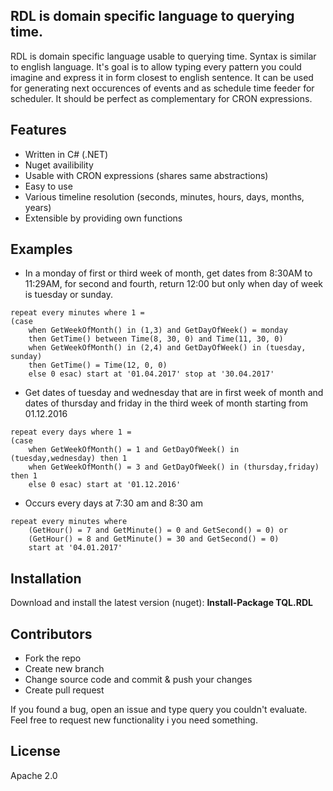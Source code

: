 ## RDL is domain specific language to querying time.

RDL is domain specific language usable to querying time. Syntax is similar to english language. It's goal is to allow typing every pattern you could imagine and express it in form closest to english sentence. It can be used for generating next occurences of events and as schedule time feeder for scheduler. It should be perfect as complementary for CRON expressions.

## Features

- Written in C# (.NET)
- Nuget availibility
- Usable with CRON expressions (shares same abstractions)
- Easy to use
- Various timeline resolution (seconds, minutes, hours, days, months, years)
- Extensible by providing own functions

## Examples

- In a monday of first or third week of month, get dates from 8:30AM to 11:29AM, for second and fourth, return 12:00 but only when day of week is tuesday or sunday.
```
repeat every minutes where 1 = 
(case 
    when GetWeekOfMonth() in (1,3) and GetDayOfWeek() = monday
    then GetTime() between Time(8, 30, 0) and Time(11, 30, 0)
    when GetWeekOfMonth() in (2,4) and GetDayOfWeek() in (tuesday, sunday)
    then GetTime() = Time(12, 0, 0)
    else 0 esac) start at '01.04.2017' stop at '30.04.2017'
```

- Get dates of tuesday and wednesday that are in first week of month and dates of thursday and friday in the third week of month starting from 01.12.2016

```  
repeat every days where 1 = 
(case
    when GetWeekOfMonth() = 1 and GetDayOfWeek() in (tuesday,wednesday) then 1 
    when GetWeekOfMonth() = 3 and GetDayOfWeek() in (thursday,friday) then 1 
    else 0 esac) start at '01.12.2016'
```

- Occurs every days at 7:30 am and 8:30 am

```
repeat every minutes where 
    (GetHour() = 7 and GetMinute() = 0 and GetSecond() = 0) or 
    (GetHour() = 8 and GetMinute() = 30 and GetSecond() = 0) 
    start at '04.01.2017'
```

## Installation

Download and install the latest version (nuget): **Install-Package TQL.RDL**

## Contributors

- Fork the repo
- Create new branch
- Change source code and commit & push your changes
- Create pull request

If you found a bug, open an issue and type query you couldn't evaluate. Feel free to request new functionality i you need something.

## License

Apache 2.0
